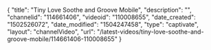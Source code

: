 {
    "title": "Tiny Love Soothe and Groove Mobile",
    "description": "",
    "channelid": "114661406",
    "videoid": "110008655",
    "date_created": "1502526072",
    "date_modified": "1504247458",
    "type": "captivate",
    "layout": "channelVideo",
    "url": "\/latest-videos\/tiny-love-soothe-and-groove-mobile\/114661406-110008655"
}